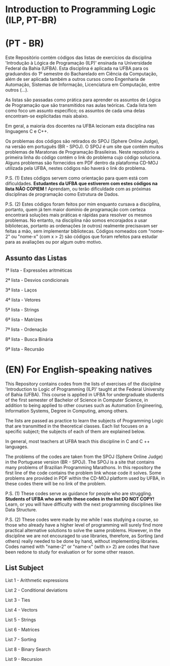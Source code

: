 # Introduction to Programming Logic (ILP, PT-BR)

# (PT - BR)

Este Repositório contém códigos das listas de exercícios da disciplina 'Introdução à Lógica de Programação (ILP)' ensinada na Universidade Federal da Bahia (UFBA). Esta disciplina é aplicada na UFBA para os graduandos do 1º semestre do Bacharelado em Ciência da Computação, além de ser aplicada também a outros cursos como Engenharia de Automação, Sistemas de Informação, Licenciatura em Computação, entre outros (...).

As listas são passadas como prática para aprender os assuntos de Lógica de Programação que são transmitidos nas aulas teóricas. Cada lista tem como foco um assunto específico; os assuntos de cada uma delas encontram-se explicitadas mais abaixo.

Em geral, a maioria dos docentes na UFBA lecionam esta disciplina nas linguagens C e C++.

Os problemas dos códigos são retirados do SPOJ (Sphere Online Judge), na versão em português (BR - SPOJ). O SPOJ é um site que contém muitos problemas de Maratonas de Programação Brasileiras. Neste repositório a primeira linha do código contém o link do problema cujo código soluciona. Alguns problemas são fornecidos em PDF dentro da plataforma CD-MOJ utilizada pela UFBA, nestes códigos não haverá o link do problema.

P.S. (1) Estes códigos servem como orientação para quem está com dificuldades. **Estudantes da UFBA que estiverem com estes códigos na lista NÃO COPIEM !** Aprendam, ou terão dificuldade com as próximas disciplinas de programação como Estrutura de Dados.

P.S. (2) Estes códigos foram feitos por mim enquanto cursava a disciplina, portanto, quem já tem maior domínio de programação com certeza encontrará soluções mais práticas e rápidas para resolver os mesmos problemas. No entanto, na disciplina não somos encorajados a usar bibliotecas, portanto as ordenações (e outros) realmente precisavam ser feitas a mão, sem implementar bibliotecas. Códigos nomeados com "nome-2" ou "nome-x" (com x > 2) são códigos que foram refeitos para estudar para as avaliações ou por algum outro motivo.

## Assunto das Listas 

1ª lista - Expressões aritméticas 

2ª lista - Desvios condicionais 

3ª lista - Laços

4ª lista - Vetores

5ª lista - Strings

6ª lista - Matrizes

7ª lista - Ordenação

8ª lista - Busca Binária

9ª lista - Recursão

# (EN) For English-speaking natives

This Repository contains codes from the lists of exercises of the discipline 'Introduction to Logic of Programming (ILP)' taught at the Federal University of Bahia (UFBA). This course is applied in UFBA for undergraduate students of the first semester of Bachelor of Science in Computer Science, in addition to being applied to other courses such as Automation Engineering, Information Systems, Degree in Computing, among others.

The lists are passed as practice to learn the subjects of Programming Logic that are transmitted in the theoretical classes. Each list focuses on a specific subject; the subjects of each of them are explained below.

In general, most teachers at UFBA teach this discipline in C and C ++ languages.

The problems of the codes are taken from the SPOJ (Sphere Online Judge) in the Portuguese version (BR - SPOJ). The SPOJ is a site that contains many problems of Brazilian Programming Marathons. In this repository the first line of the code contains the problem link whose code it solves. Some problems are provided in PDF within the CD-MOJ platform used by UFBA, in these codes there will be no link of the problem.

P.S. (1) These codes serve as guidance for people who are struggling. **Students of UFBA who are with these codes in the list DO NOT COPY!** Learn, or you will have difficulty with the next programming disciplines like Data Structure.

P.S. (2) These codes were made by me while I was studying a course, so those who already have a higher level of programming will surely find more practical alternative solutions to solve the same problems. However, in the discipline we are not encouraged to use libraries, therefore, as Sorting (and others) really needed to be done by hand, without implementing libraries. Codes named with "name-2" or "name-x" (with x> 2) are codes that have been redone to study for evaluation or for some other reason.

## List Subject

List 1 - Arithmetic expressions

List 2 - Conditional deviations

List 3 - Ties

List 4 - Vectors

List 5 - Strings

List 6 - Matrices

List 7 - Sorting

List 8 - Binary Search

List 9 - Recursion





